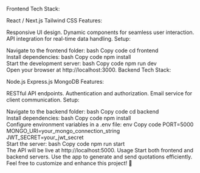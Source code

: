 Frontend
Tech Stack:

React / Next.js
Tailwind CSS
Features:

Responsive UI design.
Dynamic components for seamless user interaction.
API integration for real-time data handling.
Setup:

Navigate to the frontend folder:
bash
Copy code
cd frontend  
Install dependencies:
bash
Copy code
npm install  
Start the development server:
bash
Copy code
npm run dev  
Open your browser at http://localhost:3000.
Backend
Tech Stack:

Node.js
Express.js
MongoDB
Features:

RESTful API endpoints.
Authentication and authorization.
Email service for client communication.
Setup:

Navigate to the backend folder:
bash
Copy code
cd backend  
Install dependencies:
bash
Copy code
npm install  
Configure environment variables in a .env file:
env
Copy code
PORT=5000  
MONGO_URI=your_mongo_connection_string  
JWT_SECRET=your_jwt_secret  
Start the server:
bash
Copy code
npm run start  
The API will be live at http://localhost:5000.
Usage
Start both frontend and backend servers.
Use the app to generate and send quotations efficiently.
Feel free to customize and enhance this project! 🚀
